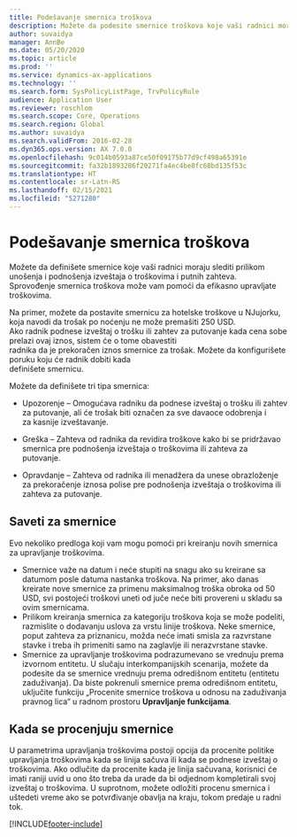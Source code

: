 ```yaml
---
title: Podešavanje smernica troškova
description: Možete da podesite smernice troškova koje vaši radnici moraju slediti prilikom unošenja i podnošenja izveštaja o troškovima i putnih zahteva u usluzi Microsoft Dynamics 365 Finance.
author: suvaidya
manager: AnnBe
ms.date: 05/20/2020
ms.topic: article
ms.prod: ''
ms.service: dynamics-ax-applications
ms.technology: ''
ms.search.form: SysPolicyListPage, TrvPolicyRule
audience: Application User
ms.reviewer: roschlom
ms.search.scope: Core, Operations
ms.search.region: Global
ms.author: suvaidya
ms.search.validFrom: 2016-02-28
ms.dyn365.ops.version: AX 7.0.0
ms.openlocfilehash: 9c014b0593a87ce50f09175b77d9cf498a65391e
ms.sourcegitcommit: fa32b1893286f20271fa4ec4be8fc68bd135f53c
ms.translationtype: HT
ms.contentlocale: sr-Latn-RS
ms.lasthandoff: 02/15/2021
ms.locfileid: "5271280"
---
```

# <a name="set-up-expense-policies"></a>Podešavanje smernica troškova

Možete da definišete smernice koje vaši radnici moraju slediti prilikom unošenja i podnošenja izveštaja o troškovima i putnih zahteva.         
Sprovođenje smernica troškova može vam pomoći da efikasno upravljate troškovima.         

Na primer, možete da postavite smernicu za hotelske troškove u NJujorku, koja navodi da trošak po noćenju ne može premašiti 250 USD.       
Ako radnik podnese izveštaj o trošku ili zahtev za putovanje kada cena sobe prelazi ovaj iznos, sistem će o tome obavestiti        
radnika da je prekoračen iznos smernice za trošak. Možete da konfigurišete poruku koju će radnik dobiti kada        
definišete smernicu.      
        
Možete da definišete tri tipa smernica:         
        
- Upozorenje – Omogućava radniku da podnese izveštaj o trošku ili zahtev za putovanje, ali će trošak biti označen za sve davaoce odobrenja i        
  za kasnije izveštavanje.        

- Greška – Zahteva od radnika da revidira troškove kako bi se pridržavao smernica pre podnošenja izveštaja o troškovima ili zahteva za putovanje.       
 
 - Opravdanje – Zahteva od radnika ili menadžera da unese obrazloženje za prekoračenje iznosa polise pre podnošenja izveštaja o troškovima ili zahteva za putovanje.        

## <a name="policy-tips"></a>Saveti za smernice
Evo nekoliko predloga koji vam mogu pomoći pri kreiranju novih smernica za upravljanje troškovima. 
* Smernice važe na datum i neće stupiti na snagu ako su kreirane sa datumom posle datuma nastanka troškova. Na primer, ako danas kreirate nove smernice za primenu maksimalnog troška obroka od 50 USD, svi postojeći troškovi uneti od juče neće biti provereni u skladu sa ovim smernicama.
* Prilikom kreiranja smernica za kategoriju troškova koja se može podeliti, razmislite o dodavanju uslova za vrstu linije troškova. Neke smernice, poput zahteva za priznanicu, možda neće imati smisla za razvrstane stavke i treba ih primeniti samo na zaglavlje ili nerazvrstane stavke. 
* Smernice za upravljanje troškovima podrazumevano se vrednuju prema izvornom entitetu. U slučaju interkompanijskih scenarija, možete da podesite da se smernice vrednuju prema odredišnom entitetu (entitetu zaduživanja). Da biste pokrenuli smernice prema odredišnom entitetu, uključite funkciju „Procenite smernice troškova u odnosu na zaduživanja pravnog lica“ u radnom prostoru **Upravljanje funkcijama**.

## <a name="when-to-evaluate-policies"></a>Kada se procenjuju smernice

U parametrima upravljanja troškovima postoji opcija da procenite politike upravljanja troškovima kada se linija sačuva ili kada se podnese izveštaj o troškovima. Ako odlučite da procenite kada je linija sačuvana, korisnici će imati raniji uvid u ono što treba da urade da bi odjednom kompletirali svoj izveštaj o troškovima. U suprotnom, možete odložiti procenu smernica i uštedeti vreme ako se potvrđivanje obavlja na kraju, tokom predaje u radni tok.


[!INCLUDE[footer-include](../includes/footer-banner.md)]